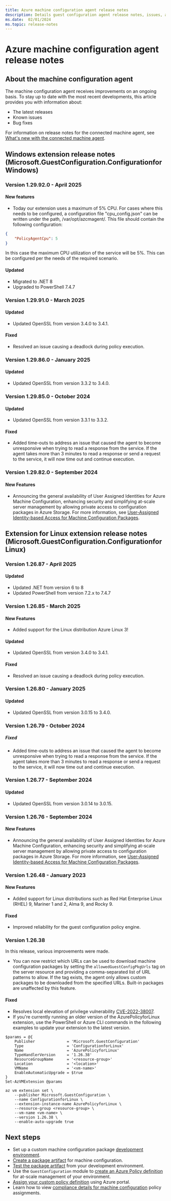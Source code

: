 ```yaml
---
title: Azure machine configuration agent release notes
description: Details guest configuration agent release notes, issues, and frequently asked questions.
ms.date:  02/01/2024
ms.topic: release-notes
---
```

# Azure machine configuration agent release notes

## About the machine configuration agent

The machine configuration agent receives improvements on an ongoing basis. To stay up to date with
the most recent developments, this article provides you with information about:

- The latest releases
- Known issues
- Bug fixes

For information on release notes for the connected machine agent, see
[What's new with the connected machine agent][01].

## Windows extension release notes (Microsoft.GuestConfiguration.ConfigurationforWindows)

### Version 1.29.92.0 - April 2025

#### New features 

- Today our extension uses a maximum of 5% CPU. For cases where this needs to be configured, a configuration file "cpu_config.json" can be written under the path, /var/opt/azcmagent/. This file should contain the following configuration: 

```json
{
    "PolicyAgentCpu": 5
}
```
 
In this case the maximum CPU utilization of the service will be 5%. This can be configured per the needs of the required scenario. 

#### Updated

- Migrated to .NET 8
- Upgraded to PowerShell 7.4.7

### Version 1.29.91.0 - March 2025

#### Updated

- Updated OpenSSL from version 3.4.0 to 3.4.1.

#### Fixed

- Resolved an issue causing a deadlock during policy execution.

### Version 1.29.86.0 - January 2025

#### Updated

- Updated OpenSSL from version 3.3.2 to 3.4.0.

### Version 1.29.85.0 - October 2024

#### Updated

- Updated OpenSSL from version 3.3.1 to 3.3.2.

#### Fixed

- Added time-outs to address an issue that caused the agent to become unresponsive when
  trying to read a response from the service. If the agent takes more than 3 minutes to
  read a response or send a request to the service, it will now time out and continue
  execution.

### Version 1.29.82.0 - September 2024

#### New Features

- Announcing the general availability of User Assigned Identities for Azure Machine Configuration,
  enhancing security and simplifying at-scale server management by allowing private access to
  configuration packages in Azure Storage. For more information, see
  [User-Assigned Identity-based Access for Machine Configuration Packages][10].


## Extension for Linux extension release notes (Microsoft.GuestConfiguration.ConfigurationforLinux)

### Version 1.26.87 - April 2025

#### Updated

- Updated .NET from version 6 to 8
- Updated PowerShell from version 7.2.x to 7.4.7

### Version 1.26.85 - March 2025

#### New Features

- Added support for the Linux distribution Azure Linux 3!

#### Updated

- Updated OpenSSL from version 3.4.0 to 3.4.1.

#### Fixed

- Resolved an issue causing a deadlock during policy execution.

### Version 1.26.80 - January 2025

#### Updated

- Updated OpenSSL from version 3.0.15 to 3.4.0.

### Version 1.26.79 - October 2024

##### Fixed

- Added time-outs to address an issue that caused the agent to become unresponsive when
  trying to read a response from the service. If the agent takes more than 3 minutes to
  read a response or send a request to the service, it will now time out and continue
  execution.

### Version 1.26.77 - September 2024

#### Updated

- Updated OpenSSL from version 3.0.14 to 3.0.15.

### Version 1.26.76 - September 2024

#### New Features

- Announcing the general availability of User Assigned Identities for Azure Machine Configuration,
  enhancing security and simplifying at-scale server management by allowing private access to
  configuration packages in Azure Storage. For more information, see
  [User-Assigned Identity-based Access for Machine Configuration Packages][10].

### Version 1.26.48 - January 2023

#### New Features

- Added support for Linux distributions such as Red Hat Enterprise Linux (RHEL) 9, Mariner 1 and 2,
  Alma 9, and Rocky 9.

#### Fixed

- Improved reliability for the guest configuration policy engine.

### Version 1.26.38

In this release, various improvements were made.

- You can now restrict which URLs can be used to download machine configuration packages by setting
  the `allowedGuestConfigPkgUrls` tag on the server resource and providing a comma-separated list of
  URL patterns to allow. If the tag exists, the agent only allows custom packages to be
  downloaded from the specified URLs. Built-in packages are unaffected by this feature.

#### Fixed

- Resolves local elevation of privilege vulnerability [CVE-2022-38007][03].
- If you're currently running an older version of the AzurePolicyforLinux extension, use the
  PowerShell or Azure CLI commands in the following examples to update your extension to the latest
  version.

```azurepowershell-interactive
$params = @{
    Publisher              = 'Microsoft.GuestConfiguration'
    Type                   = 'ConfigurationforLinux'
    Name                   = 'AzurePolicyforLinux'
    TypeHandlerVersion     = '1.26.38'
    ResourceGroupName      = '<resource-group>'
    Location               = '<location>'
    VMName                 = '<vm-name>'
    EnableAutomaticUpgrade = $true
}
Set-AzVMExtension @params
```

```azurecli
az vm extension set \
    --publisher Microsoft.GuestConfiguration \
    --name ConfigurationforLinux \
    --extension-instance-name AzurePolicyforLinux \
    --resource-group <resource-group> \
    --vm-name <vm-name> \
    --version 1.26.38 \
    --enable-auto-upgrade true
```

## Next steps

- Set up a custom machine configuration package [development environment][04].
- [Create a package artifact][05] for machine configuration.
- [Test the package artifact][06] from your development environment.
- Use the `GuestConfiguration` module to [create an Azure Policy definition][07] for at-scale
  management of your environment.
- [Assign your custom policy definition][08] using Azure portal.
- Learn how to view [compliance details for machine configuration][09] policy assignments.

<!-- Reference link definitions -->
[01]: /azure/azure-arc/servers/agent-release-notes
[03]: https://msrc.microsoft.com/update-guide/vulnerability/CVE-2022-38007
[04]: ../how-to/develop-custom-package/1-set-up-authoring-environment.md
[05]: ../how-to/develop-custom-package/2-create-package.md
[06]: ../how-to/develop-custom-package/3-test-package.md
[07]: ../how-to/create-policy-definition.md
[08]: ../../policy/assign-policy-portal.md
[09]: ../../policy/how-to/determine-non-compliance.md
[10]: https://techcommunity.microsoft.com/blog/azuregovernanceandmanagementblog/user-assigned-identity-based-access-for-machine-configuration-packages-%E2%80%93-general/4305594
